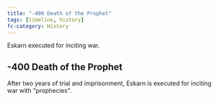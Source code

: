 ```yaml
---
title: "-400 Death of the Prophet"
tags: [timeline, history]
fc-category: History
---
```

<span class='ob-timelines'
	data-date='-400-00-00-00'
	data-title='Death of the Prophet'
	data-class='orange'>Eskarn executed for inciting war.</span>
## -400 Death of the Prophet
After two years of trial and imprisonment, Eskarn is executed for inciting war with "prophecies". 

